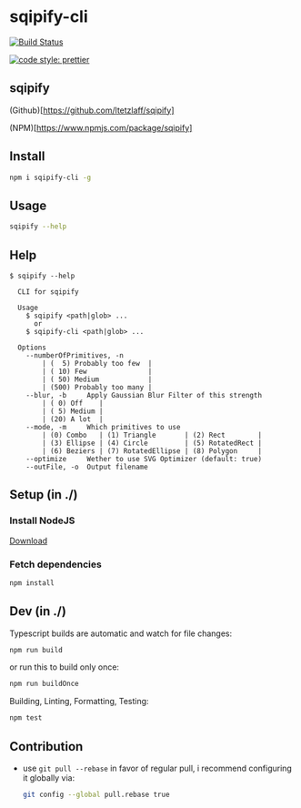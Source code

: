 # sqipify-cli

[![Build Status](https://travis-ci.org/ltetzlaff/sqipify-cli.svg?branch=master)](https://travis-ci.org/ltetzlaff/sqipify-cli)

[![code style: prettier](https://img.shields.io/badge/code_style-prettier-ff69b4.svg?style=flat-square)](https://github.com/prettier/prettier)

## sqipify

(Github)[https://github.com/ltetzlaff/sqipify]

(NPM)[https://www.npmjs.com/package/sqipify]

## Install

```bash
npm i sqipify-cli -g
```

## Usage

```bash
sqipify --help
```

## Help

```
$ sqipify --help

  CLI for sqipify

  Usage
    $ sqipify <path|glob> ...
      or
    $ sqipify-cli <path|glob> ...

  Options
    --numberOfPrimitives, -n
        | (  5) Probably too few  |
        | ( 10) Few               |
        | ( 50) Medium            |
        | (500) Probably too many |
    --blur, -b     Apply Gaussian Blur Filter of this strength
        | ( 0) Off    |
        | ( 5) Medium |
        | (20) A lot  |
    --mode, -m     Which primitives to use
        | (0) Combo   | (1) Triangle       | (2) Rect        |
        | (3) Ellipse | (4) Circle         | (5) RotatedRect |
        | (6) Beziers | (7) RotatedEllipse | (8) Polygon     |
    --optimize     Wether to use SVG Optimizer (default: true)
    --outFile, -o  Output filename
```

## Setup (in ./)

### Install NodeJS

[Download](https://nodejs.org/en/download/current/)

### Fetch dependencies

```bash
npm install
```

## Dev (in ./)

Typescript builds are automatic and watch for file changes:
```bash
npm run build
```

or run this to build only once:
```bash
npm run buildOnce
```

Building, Linting, Formatting, Testing:
```bash
npm test
```

## Contribution

- use `git pull --rebase` in favor of regular pull, i recommend configuring it globally via:
  ```bash
  git config --global pull.rebase true
  ```
